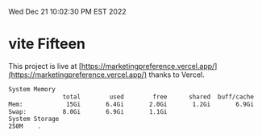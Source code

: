 Wed Dec 21 10:02:30 PM EST 2022

# vite Fifteen


This project is live at [https://marketingpreference.vercel.app/](https://marketingpreference.vercel.app/) thanks to Vercel.

```bash
System Memory
               total        used        free      shared  buff/cache   available
Mem:            15Gi       6.4Gi       2.0Gi       1.2Gi       6.9Gi       7.4Gi
Swap:          8.0Gi       6.9Gi       1.1Gi
System Storage
250M	.
```
```bash
